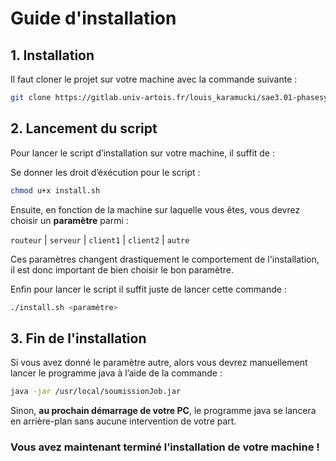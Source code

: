 # Guide d'installation

## 1. Installation 

Il faut cloner le projet sur votre machine avec la commande suivante :

```bash
git clone https://gitlab.univ-artois.fr/louis_karamucki/sae3.01-phasesysrx.git
```

## 2. Lancement du script 

Pour lancer le script d’installation sur votre machine, il suffit de :

Se donner les droit d’éxécution pour le script :

```bash
chmod u+x install.sh
```
Ensuite, en fonction de la machine sur laquelle vous êtes, vous devrez choisir un **paramètre** parmi :

`routeur` | `serveur` | `client1` | `client2` | `autre`

Ces paramètres changent drastiquement le comportement de l'installation, il est donc important de bien choisir le bon paramètre.

Enfin pour lancer le script il suffit juste de lancer cette commande :
```bash
./install.sh <paramètre>
```
## 3. Fin de l'installation

Si vous avez donné le paramètre autre, alors vous devrez manuellement lancer le programme java à l’aide de la commande :

```bash
java -jar /usr/local/soumissionJob.jar
```

Sinon, **au prochain démarrage de votre PC**, le programme java se lancera en arrière-plan sans aucune intervention de votre part.


### **Vous avez maintenant terminé l’installation de votre machine !**
